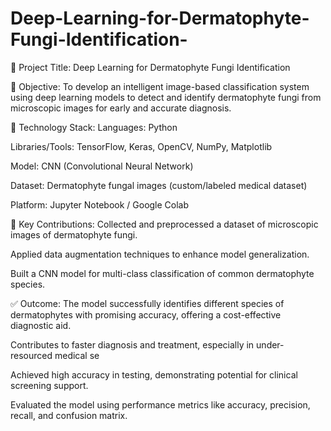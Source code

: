 # Deep-Learning-for-Dermatophyte-Fungi-Identification-
🧪 Project Title:
Deep Learning for Dermatophyte Fungi Identification

📌 Objective:
To develop an intelligent image-based classification system using deep learning models to detect and identify dermatophyte fungi from microscopic images for early and accurate diagnosis.

🧠 Technology Stack:
Languages: Python

Libraries/Tools: TensorFlow, Keras, OpenCV, NumPy, Matplotlib

Model: CNN (Convolutional Neural Network)

Dataset: Dermatophyte fungal images (custom/labeled medical dataset)

Platform: Jupyter Notebook / Google Colab

🔬 Key Contributions:
Collected and preprocessed a dataset of microscopic images of dermatophyte fungi.

Applied data augmentation techniques to enhance model generalization.

Built a CNN model for multi-class classification of common dermatophyte species.

✅ Outcome:
The model successfully identifies different species of dermatophytes with promising accuracy, offering a cost-effective diagnostic aid.

Contributes to faster diagnosis and treatment, especially in under-resourced medical se

Achieved high accuracy in testing, demonstrating potential for clinical screening support.

Evaluated the model using performance metrics like accuracy, precision, recall, and confusion matrix.

